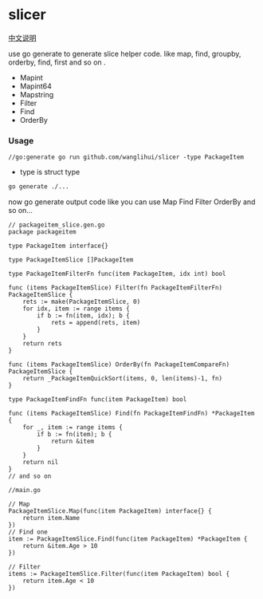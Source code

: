 # slicer

[中文说明](./README_CN.md)

use go generate to generate slice helper code. like map, find, groupby, orderby, find, first and so on .

- Mapint
- Mapint64
- Mapstring
- Filter
- Find
- OrderBy

### Usage

```golang
//go:generate go run github.com/wanglihui/slicer -type PackageItem
```
- type is struct type

```bash
go generate ./...
```

now go generate output code like 
you can use Map Find Filter OrderBy and so on...

```golang
// packageitem_slice.gen.go
package packageitem

type PackageItem interface{}

type PackageItemSlice []PackageItem

type PackageItemFilterFn func(item PackageItem, idx int) bool

func (items PackageItemSlice) Filter(fn PackageItemFilterFn) PackageItemSlice {
	rets := make(PackageItemSlice, 0)
	for idx, item := range items {
		if b := fn(item, idx); b {
			rets = append(rets, item)
		}
	}
	return rets
}

func (items PackageItemSlice) OrderBy(fn PackageItemCompareFn) PackageItemSlice {
	return _PackageItemQuickSort(items, 0, len(items)-1, fn)
}

type PackageItemFindFn func(item PackageItem) bool

func (items PackageItemSlice) Find(fn PackageItemFindFn) *PackageItem {
	for _, item := range items {
		if b := fn(item); b {
			return &item
		}
	}
	return nil
}
// and so on

```

```golang
//main.go

// Map
PackageItemSlice.Map(func(item PackageItem) interface{} {
    return item.Name
})
// Find one
item := PackageItemSlice.Find(func(item PackageItem) *PackageItem {
    return &item.Age > 10
})

// Filter
items := PackageItemSlice.Filter(func(item PackageItem) bool {
    return item.Age < 10
})
```